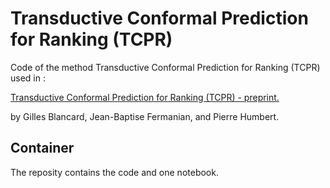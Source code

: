 # Transductive Conformal Prediction for Ranking (TCPR) 

Code of the method Transductive Conformal Prediction for Ranking (TCPR) used in :

[Transductive Conformal Prediction for Ranking (TCPR) - preprint.](????) 

by Gilles Blancard, Jean-Baptise Fermanian, and Pierre Humbert.

## Container

The reposity contains the code and one notebook.
